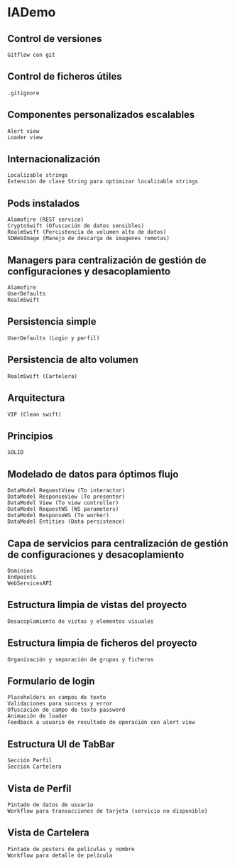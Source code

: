 # IADemo

 ## Control de versiones
	Gitflow con git
  
## Control de ficheros útiles
	.gitignore
  
## Componentes personalizados escalables
	Alert view
	Loader view
  
## Internacionalización
	Localizable strings
	Extención de clase String para optimizar localizable strings
  
## Pods instalados
	Alamofire (REST service)
	CryptoSwift (Ofuscación de datos sensibles)
	RealmSwift (Percistencia de volumen alto de datos)
	SDWebImage (Manejo de descarga de imagenes remotas)
  
## Managers para centralización de gestión de configuraciones y desacoplamiento
	Alamofire
	UserDefaults
	RealmSwift
  
## Persistencia simple
	UserDefaults (Login y perfil)

## Persistencia de alto volumen
	RealmSwift (Cartelera)
  
## Arquitectura
	VIP (Clean swift)
	
## Principios
	SOLID
	
## Modelado de datos para óptimos flujo
	DataModel RequestView (To interactor)
	DataModel ResponseView (To presenter)
	DataModel View (To view controller)
	DataModel RequestWS (WS parameters)
	DataModel ResponseWS (To worker)
	DataModel Entities (Data persistence)
  
## Capa de servicios para centralización de gestión de configuraciones y desacoplamiento
	Dominios
	Endpoints
	WebServicesAPI
	
## Estructura limpia de vistas del proyecto
	Desacoplamiento de vistas y elementos visuales
	
## Estructura limpia de ficheros del proyecto
	Organización y separación de grupos y ficheros
  
## Formulario de login
	Placeholders en campos de texto
	Validaciones para success y error
	Ofuscación de campo de texto password
	Animación de loader
	Feedback a usuario de resultado de operación con alert view
	
## Estructura UI de TabBar
	Sección Perfil
	Sección Cartelera
	
## Vista de Perfil
	Pintado de datos de usuario
	Workflow para transacciones de tarjeta (servicio no disponible)

## Vista de Cartelera
	Pintado de posters de películas y nombre
	Workflow para detalle de película
